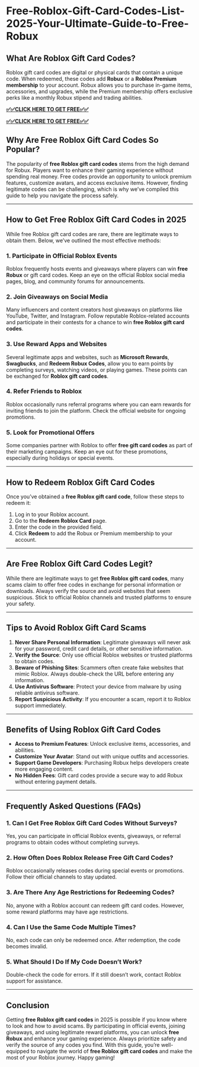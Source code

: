 # Free-Roblox-Gift-Card-Codes-List-2025-Your-Ultimate-Guide-to-Free-Robux

## **What Are Roblox Gift Card Codes?**

Roblox gift card codes are digital or physical cards that contain a unique code. When redeemed, these codes add **Robux** or a **Roblox Premium membership** to your account. Robux allows you to purchase in-game items, accessories, and upgrades, while the Premium membership offers exclusive perks like a monthly Robux stipend and trading abilities.

**[✅✅CLICK HERE TO GET FREE✅✅](https://extraoffer.xyz/gift-cards/)**

**[✅✅CLICK HERE TO GET FREE✅✅](https://extraoffer.xyz/gift-cards/)**

## **Why Are Free Roblox Gift Card Codes So Popular?**

The popularity of **free Roblox gift card codes** stems from the high demand for Robux. Players want to enhance their gaming experience without spending real money. Free codes provide an opportunity to unlock premium features, customize avatars, and access exclusive items. However, finding legitimate codes can be challenging, which is why we’ve compiled this guide to help you navigate the process safely.

---

## **How to Get Free Roblox Gift Card Codes in 2025**

While free Roblox gift card codes are rare, there are legitimate ways to obtain them. Below, we’ve outlined the most effective methods:

### **1. Participate in Official Roblox Events**
Roblox frequently hosts events and giveaways where players can win **free Robux** or gift card codes. Keep an eye on the official Roblox social media pages, blog, and community forums for announcements.

### **2. Join Giveaways on Social Media**
Many influencers and content creators host giveaways on platforms like YouTube, Twitter, and Instagram. Follow reputable Roblox-related accounts and participate in their contests for a chance to win **free Roblox gift card codes**.

### **3. Use Reward Apps and Websites**
Several legitimate apps and websites, such as **Microsoft Rewards**, **Swagbucks**, and **Redeem Robux Codes**, allow you to earn points by completing surveys, watching videos, or playing games. These points can be exchanged for **Roblox gift card codes**.

### **4. Refer Friends to Roblox**
Roblox occasionally runs referral programs where you can earn rewards for inviting friends to join the platform. Check the official website for ongoing promotions.

### **5. Look for Promotional Offers**
Some companies partner with Roblox to offer **free gift card codes** as part of their marketing campaigns. Keep an eye out for these promotions, especially during holidays or special events.

---

## **How to Redeem Roblox Gift Card Codes**

Once you’ve obtained a **free Roblox gift card code**, follow these steps to redeem it:

1. Log in to your Roblox account.
2. Go to the **Redeem Roblox Card** page.
3. Enter the code in the provided field.
4. Click **Redeem** to add the Robux or Premium membership to your account.

---

## **Are Free Roblox Gift Card Codes Legit?**

While there are legitimate ways to get **free Roblox gift card codes**, many scams claim to offer free codes in exchange for personal information or downloads. Always verify the source and avoid websites that seem suspicious. Stick to official Roblox channels and trusted platforms to ensure your safety.

---

## **Tips to Avoid Roblox Gift Card Scams**

1. **Never Share Personal Information**: Legitimate giveaways will never ask for your password, credit card details, or other sensitive information.
2. **Verify the Source**: Only use official Roblox websites or trusted platforms to obtain codes.
3. **Beware of Phishing Sites**: Scammers often create fake websites that mimic Roblox. Always double-check the URL before entering any information.
4. **Use Antivirus Software**: Protect your device from malware by using reliable antivirus software.
5. **Report Suspicious Activity**: If you encounter a scam, report it to Roblox support immediately.

---

## **Benefits of Using Roblox Gift Card Codes**

- **Access to Premium Features**: Unlock exclusive items, accessories, and abilities.
- **Customize Your Avatar**: Stand out with unique outfits and accessories.
- **Support Game Developers**: Purchasing Robux helps developers create more engaging content.
- **No Hidden Fees**: Gift card codes provide a secure way to add Robux without entering payment details.

---

## **Frequently Asked Questions (FAQs)**

### **1. Can I Get Free Roblox Gift Card Codes Without Surveys?**
Yes, you can participate in official Roblox events, giveaways, or referral programs to obtain codes without completing surveys.

### **2. How Often Does Roblox Release Free Gift Card Codes?**
Roblox occasionally releases codes during special events or promotions. Follow their official channels to stay updated.

### **3. Are There Any Age Restrictions for Redeeming Codes?**
No, anyone with a Roblox account can redeem gift card codes. However, some reward platforms may have age restrictions.

### **4. Can I Use the Same Code Multiple Times?**
No, each code can only be redeemed once. After redemption, the code becomes invalid.

### **5. What Should I Do If My Code Doesn’t Work?**
Double-check the code for errors. If it still doesn’t work, contact Roblox support for assistance.

---

## **Conclusion**

Getting **free Roblox gift card codes** in 2025 is possible if you know where to look and how to avoid scams. By participating in official events, joining giveaways, and using legitimate reward platforms, you can unlock **free Robux** and enhance your gaming experience. Always prioritize safety and verify the source of any codes you find. With this guide, you’re well-equipped to navigate the world of **free Roblox gift card codes** and make the most of your Roblox journey. Happy gaming!
